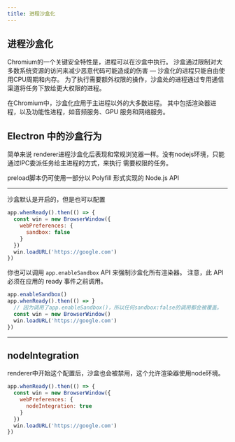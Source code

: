 ```yaml
---
title: 进程沙盒化
---
```


## 进程沙盒化

Chromium的一个关键安全特性是，进程可以在沙盒中执行。 沙盒通过限制对大多数系统资源的访问来减少恶意代码可能造成的伤害 — 沙盒化的进程只能自由使用CPU周期和内存。 为了执行需要额外权限的操作，沙盒处的进程通过专用通信渠道将任务下放给更大权限的进程。

在Chromium中，沙盒化应用于主进程以外的大多数进程。 其中包括渲染器进程，以及功能性进程，如音频服务、GPU 服务和网络服务。


## Electron 中的沙盒行为

简单来说 renderer进程沙盒化后表现和常规浏览器一样。没有nodejs环境，只能通过IPC委派任务给主进程的方式，来执行
需要权限的任务。  


preload脚本仍可使用一部分以 Polyfill 形式实现的 Node.js API

---


沙盒默认是开启的，但是也可以配置
```js
app.whenReady().then(() => {
  const win = new BrowserWindow({
    webPreferences: {
      sandbox: false
    }
  })
  win.loadURL('https://google.com')
})
```

你也可以调用 `app.enableSandbox` API 来强制沙盒化所有渲染器。 注意，此 API 必须在应用的 ready 事件之前调用。
```js
app.enableSandbox()
app.whenReady().then(() => }
  // 因为调用了app.enableSandbox()，所以任何sandbox:false的调用都会被覆盖。
  const win = new BrowserWindow()
  win.loadURL('https://google.com')
})
```
---


## nodeIntegration
renderer中开始这个配置后，沙盒也会被禁用，这个允许渲染器使用node环境。

```js
app.whenReady().then(() => {
  const win = new BrowserWindow({
    webPreferences: {
      nodeIntegration: true
    }
  })
  win.loadURL('https://google.com')
})
```


